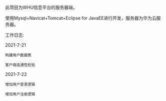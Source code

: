 此项目为WHU信息平台的服务器端，

使用Mysql+Navicat+Tomcat+Eclipse for JavaEE进行开发，服务器为华为云服务器。

工作日志:

  2021-7-21
  
    构建用户数据表
    
    客户端连通性检验
    
  2021-7-22
  
    增加用户登录逻辑
    
    增加用户注册逻辑

